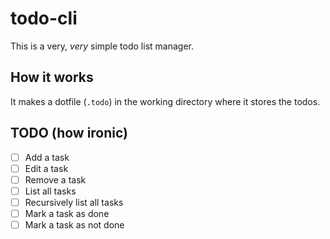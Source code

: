 # todo-cli

This is a very, _very_ simple todo list manager.

## How it works

It makes a dotfile (`.todo`) in the working directory where it stores the todos.

## TODO (how ironic)

- [ ] Add a task
- [ ] Edit a task
- [ ] Remove a task
- [ ] List all tasks
- [ ] Recursively list all tasks
- [ ] Mark a task as done
- [ ] Mark a task as not done
